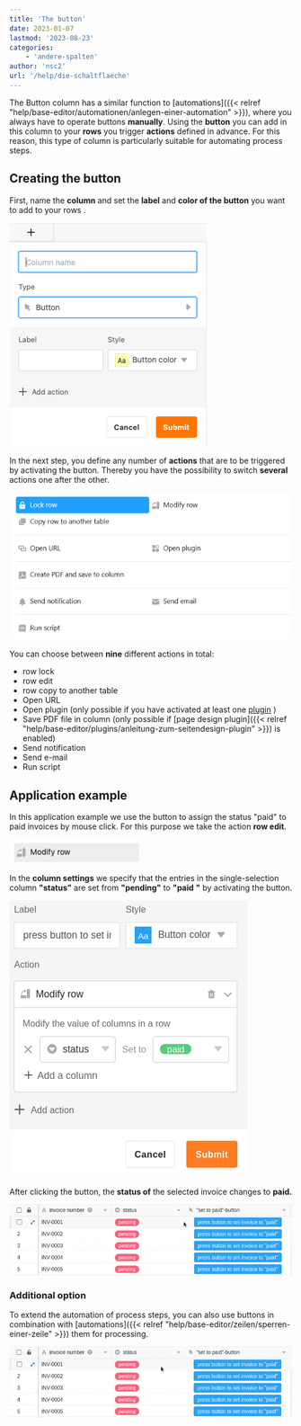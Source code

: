 ```yaml
---
title: 'The button'
date: 2023-01-07
lastmod: '2023-08-23'
categories:
    - 'andere-spalten'
author: 'nsc2'
url: '/help/die-schaltflaeche'
---
```


The Button column has a similar function to [automations]({{< relref "help/base-editor/automationen/anlegen-einer-automation" >}}), where you always have to operate buttons **manually**. Using the **button** you can add in this column to your **rows** you trigger **actions** defined in advance. For this reason, this type of column is particularly suitable for automating process steps.

## Creating the button

First, name the **column** and set the **label** and **color of the button** you want to add to your rows .

![Create a button](images/create-button-column.png)

In the next step, you define any number of **actions** that are to be triggered by activating the button. Thereby you have the possibility to switch **several** actions one after the other.

![Panel with nine button actions](images/New-button-action-modal.png)

You can choose between **nine** different actions in total:

- row lock
- row edit
- row copy to another table
- Open URL
- Open plugin (only possible if you have activated at least one [plugin](https://seatable.io/en/docs/arbeiten-mit-plugins/was-ist-ein-plugin/) )
- Save PDF file in column (only possible if [page design plugin]({{< relref "help/base-editor/plugins/anleitung-zum-seitendesign-plugin" >}}) is enabled)
- Send notification
- Send e-mail
- Run script

## Application example

In this application example we use the button to assign the status "paid" to paid invoices by mouse click. For this purpose we take the action **row edit**.

![Selection of the action that is triggered by activating the button](images/modify-row.png)

In the **column settings** we specify that the entries in the single-selection column **"status"** are set from **"pending"** to **"paid** **"** by activating the button.

![Definition of the button in the application example](images/settings-of-the-button-column-in-the-example.png)

After clicking the button, the **status of** the selected invoice changes to **paid.**

![Triggered action in the button application example](images/example-button-column.gif)

### Additional option

To extend the automation of process steps, you can also use buttons in combination with [automations]({{< relref "help/base-editor/zeilen/sperren-einer-zeile" >}}) them for processing.

![Application example for the use of the button in combination with automations](images/use-the-button-cplumn-with-automations.gif)
